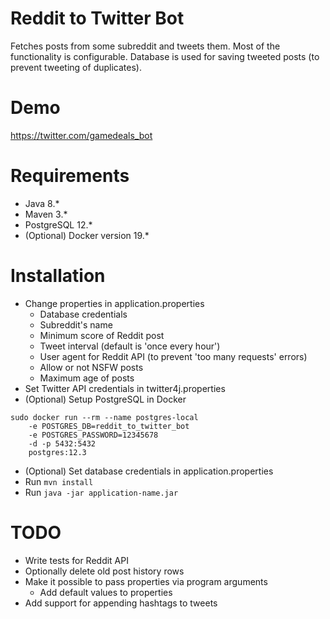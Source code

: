 # Reddit to Twitter Bot
Fetches posts from some subreddit and tweets them. Most of the functionality is configurable. Database is used for saving tweeted posts (to prevent tweeting of duplicates).

# Demo
https://twitter.com/gamedeals_bot

# Requirements
* Java 8.*
* Maven 3.*
* PostgreSQL 12.*
* (Optional) Docker version 19.*

# Installation
* Change properties in application.properties
    * Database credentials
    * Subreddit's name
    * Minimum score of Reddit post
    * Tweet interval (default is 'once every hour')
    * User agent for Reddit API (to prevent 'too many requests' errors)
    * Allow or not NSFW posts
    * Maximum age of posts
* Set Twitter API credentials in twitter4j.properties
* (Optional) Setup PostgreSQL in Docker
```shell script
sudo docker run --rm --name postgres-local
    -e POSTGRES_DB=reddit_to_twitter_bot
    -e POSTGRES_PASSWORD=12345678
    -d -p 5432:5432
    postgres:12.3
```
* (Optional) Set database credentials in application.properties
* Run ```mvn install```
* Run ```java -jar application-name.jar```

# TODO
* Write tests for Reddit API
* Optionally delete old post history rows
* Make it possible to pass properties via program arguments
    * Add default values to properties
* Add support for appending hashtags to tweets
